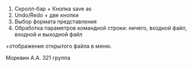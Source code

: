 1) Скролл-бар + Кнопка save as 
2) Undo/Redo + две кнопки
3) Выбор формата представления
4) Обработка параметров командной строки: ничего, входной файл, входной и выходной файл

+отображение открытого файла в меню.

Морквин А.А. 321 группа

